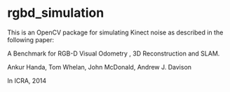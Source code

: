 # rgbd_simulation
This is an OpenCV package for simulating Kinect noise as described in the following paper:

A Benchmark for RGB-D Visual Odometry , 3D Reconstruction and SLAM. 

Ankur Handa, Tom Whelan, John McDonald, Andrew J. Davison 

In ICRA, 2014

